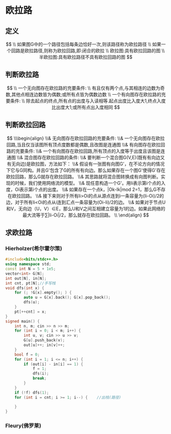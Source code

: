 # 欧拉路

## 定义

$$
\\ 如果图G中的一个路径包括每条边恰好一次,则该路径称为欧拉路径
\\ 如果一个回路是欧拉路径,则称为欧拉回路,即:闭合的欧拉
\\ 欧拉图:具有欧拉回路的图
\\ 半欧拉图:具有欧拉路径不具有欧拉回路的图
$$

## 判断欧拉路

$$
\\ 一个无向图存在欧拉路的充要条件:
\\ 有且仅有两个点,与其相连的边数为奇数,其他点相连边数皆为偶数;或所有点皆为偶数边数
\\ 一个有向图存在欧拉路的充要条件:
\\ 除去起点的终点,所有点的出度与入读相等.起点出度比入度大1,终点入度比出度大1;或所有点出入度相同
$$



## 判断欧拉回路

$$
\\\begin{align}
\\& 无向图存在欧拉回路的充要条件:
\\& 一个无向图存在欧拉回路,当且仅当该图所有顶点度数都是偶数,且改图是连通图
\\& 有向图存在欧拉回路的充要条件:
\\& 一个有向图存在欧拉回路,所有顶点的入度等于出度且该图是连通图
\\& 混合图存在欧拉回路的条件:
\\& 要判断一个混合图G(V,E)(既有有向边又有无向边)是欧拉图，方法如下：
\\& 假设有一张图有向图G'，在不论方向的情况下它与G同构。并且G'包含了G的所有有向边。那么如果存在一个图G'使得G'存在欧拉回路，那么G就存在欧拉回路。
\\& 其思路就将混合图转换成有向图判断。实现的时候，我们使用网络流的模型。
\\& 现任意构造一个G'。用Ii表示第i个点的入度，Oi表示第i个点的出度。
\\& 如果存在一个点k，|Ok-Ik|mod 2=1，那么G不存在欧拉回路。
\\& 接下来则对于所有Ii>Oi的点从源点连到i一条容量为(Ii-Oi)/2的边，对于所有Ii<Oi的点从i连到汇点一条容量为(Oi-Ii)/2的边。
\\& 如果对于节点U和V，无向边（U，V）∈E，那么U和V之间互相建立容量为1的边。如果此网络的最大流等于∑|Ii-Oi|/2，那么就存在欧拉回路。
\\ \end{align}
$$

## 求欧拉路

### Hierholzer(希尔霍尔策)

```C++
#include<bits/stdc++.h>
using namespace std;
const int N = 5 + 1e5;
vector<int> G[N];
int out[N], in[N];
int cnt, pt[N];//手写栈
void dfs(int x) {
    for (; !G[x].empty(); ) {
        auto u = G[x].back(); G[x].pop_back();
        dfs(u);
    }
    pt[++cnt] = x;
}
signed main() {
    int n, m; cin >> n >> m;
    for (int i = 0; i < m; i++) {
        int u, v; cin >> u >> v;
        G[u].push_back(v);
        out[u]++; in[v]++;
    }
    bool f = 0;
    for (int i = 1; i <= n; i++) {
        if (out[i] - in[i] == 1) {
            f = 1;
            dfs(i);
            break;
        }
    }
    if (!f) dfs(1);
    for (int i = cnt; i >= 1; i--) {	//出栈(路径)
        
    }
}
```



### Fleury(佛罗莱)

